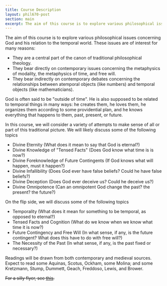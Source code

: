 ```yaml
---
title: Course Description
layout: phil670-post
section: main
excerpt: The aim of this course is to explore various philosophical issues concerning God and his relation to the temporal world.
---
```


The aim of this course is to explore various philosophical issues concerning God and his relation to the temporal world. These issues are of interest for many reasons:

+  They are a central part of the canon of traditional philosophical theology.
+  They bear directly on contemporary issues concerning the metaphysics of modality, the metaphysics of time, and free will.
+  They bear indirectly on contemporary debates concerning the relationships between atemporal objects (like numbers) and temporal objects (like mathematicians).

God is often said to be "outside of time". He is also supposed to be related to temporal things in many ways: he creates them, he loves them, he organizes them according to some providential plan, and he knows everything that happens to them, past, present, or future.

In this course, we will consider a variety of attempts to make sense of all or part of this traditional picture. We will likely discuss some of the following topics

+	Divine Eternity (What does it mean to say that God is eternal?)
+   Divine Knowledge of "Tensed Facts" (Does God know what time is is now?)
+	Divine Foreknowledge of Future Contingents (If God knows what will happen, must it happen?)
+   Divine Infallibility (Does God ever have false beliefs? Could he have false beliefs?)
+   Divine Deception (Does God ever deceive us? Could he deceive us?)
+   Divine Omnipotence (Can an omnipotent God change the past? the present? the future?)

On the flip side, we will discuss some of the following topics

+   Temporality (What does it mean for something to be temporal, as opposed to eternal?)
+   Tensed Facts and Cognition (What do we know when we know what time it is now?)
+   Future Contingency and Free Will (In what sense, if any, is the future contingent? What does this have to do with free will?)
+   The Necessity of the Past (In what sense, if any, is the past fixed or necessary?)

Readings will be drawn from both contemporary and medieval sources. Expect to read some Aquinas, Scotus, Ockham, some Molina; and some Kretzmann, Stump, Dummett, Geach, Freddoso, Lewis, and Brower.

~~For a silly flyer, see [this](/670f2010/670flyer.pdf).~~